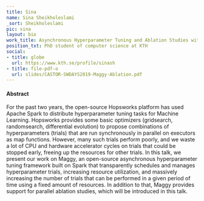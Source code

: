 ```yaml
---
title: Sina
name: Sina Sheikholeslami
_sort: Sheikholeslami
pic: sina
layout: bio
work_title: Asynchronous Hyperparameter Tuning and Ablation Studies with Apache Spark
position_txt: PhD student of computer science at KTH
social:
- title: globe
  url: https://www.kth.se/profile/sinash
- title: file-pdf-o
  url: slides/CASTOR-SWDAYS2019-Maggy-Ablation.pdf
---
```


#### Abstract
For the past two years, the open-source Hopsworks platform has used Apache Spark to distribute hyperparameter tuning tasks for Machine Learning. Hopsworks provides some basic optimizers (gridsearch, randomsearch, differential evolution) to propose combinations of hyperparameters (trials) that are run synchronously in parallel on executors as map functions. However, many such trials perform poorly, and we waste a lot of CPU and hardware accelerator cycles on trials that could be stopped early, freeing up the resources for other trials. In this talk, we present our work on Maggy, an open-source asynchronous hyperparameter tuning framework built on Spark that transparently schedules and manages hyperparameter trials, increasing resource utilization, and massively increasing the number of trials that can be performed in a given period of time using a fixed amount of resources. In addition to that, Maggy provides support for parallel ablation studies, which will be introduced in this talk.
